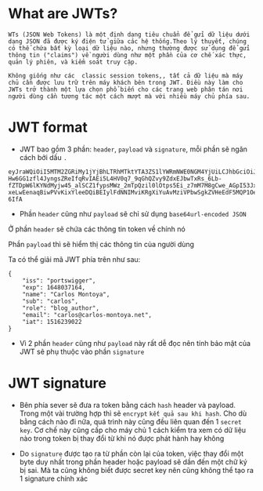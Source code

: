# What are JWTs?

```
WTs (JSON Web Tokens) là một định dạng tiêu chuẩn để gửi dữ liệu dưới dạng JSON đã được ký điện tử giữa các hệ thống.Theo lý thuyết, chúng có thể chứa bất kỳ loại dữ liệu nào, nhưng thường được sử dụng để gửi thông tin ("claims") về người dùng như một phần của cơ chế xác thực, quản lý phiên, và kiểm soát truy cập.

Không giống như các  classic session tokens,, tất cả dữ liệu mà máy chủ cần được lưu trữ trên máy khách bên trong JWT. Điều này làm cho JWTs trở thành một lựa chọn phổ biến cho các trang web phân tán nơi người dùng cần tương tác một cách mượt mà với nhiều máy chủ phía sau.
```

# JWT format

- JWT bao gồm 3 phần: `header`, `payload` và `signature`, mỗi phần sẽ ngăn cách bởi dấu `.`

```console
eyJraWQiOiI5MTM2ZGRiMy1jYjBhLTRhMTktYTA3ZS1lYWRmNWE0NGM4YjUiLCJhbGciOiJSUzI1NiJ9.eyJpc3MiOiJwb3J0c3dpZ2dlciIsImV4cCI6MTY0ODAzNzE2NCwibmFtZSI6IkNhcmxvcyBNb250b3lhIiwic3ViIjoiY2FybG9zIiwicm9sZSI6ImJsb2dfYXV0aG9yIiwiZW1haWwiOiJjYXJsb3NAY2FybG9zLW1vbnRveWEubmV0IiwiaWF0IjoxNTE2MjM5MDIyfQ.SYZBPIBg2CRjXAJ8vCER0LA_ENjII1JakvNQoP-Hw6GG1zfl4JyngsZReIfqRvIAEi5L4HV0q7_9qGhQZvy9ZdxEJbwTxRs_6Lb-fZTDpW6lKYNdMyjw45_alSCZ1fypsMWz_2mTpQzil0lOtps5Ei_z7mM7M8gCwe_AGpI53JxduQOaB5HkT5gVrv9cKu9CsW5MS6ZbqYXpGyOG5ehoxqm8DL5tFYaW3lB50ELxi0KsuTKEbD0t5BCl0aCR2MBJWAbN-xeLwEenaqBiwPVvKixYleeDQiBEIylFdNNIMviKRgXiYuAvMziVPbwSgkZVHeEdF5MQP1Oe2Spac-6IfA
```

- Phần `header` cũng như `payload` sẽ chỉ sử dụng `base64url-encoded JSON`

Ở phần `header` sẽ chứa các thông tin token về chính nó

Phần `payload` thì sẽ hiểm thị các thông tin của người dùng

Ta có thể giải mã JWT phía trên như sau:

```console
{
    "iss": "portswigger",
    "exp": 1648037164,
    "name": "Carlos Montoya",
    "sub": "carlos",
    "role": "blog_author",
    "email": "carlos@carlos-montoya.net",
    "iat": 1516239022
}
```

- Vì 2 phần `header` cũng như `payload` này rất dễ đọc nên tính bảo mật của JWT sẽ phụ thuộc vào phần `signature`

# JWT signature

- Bên phía sever sẽ đưa ra token bằng cách `hash` header và payload. Trong một vài trường hợp thì sẽ `encrypt` `kết quả sau khi hash`. Cho dù bằng cách nào đi nữa, quá trình này cũng đều liên quan đến 1 `secret key`. Cơ chế này cũng cấp cho máy chủ 1 cách kiểm tra xem có dữ liệu nào trong token bị thay đổi từ khi nó được phát hành hay không

- Do `signature` được tạo ra từ phần còn lại của token, việc thay đổi một byte duy nhất trong phần header hoặc payload sẽ dần đến một chữ ký bị sai. Mà ta cũng không biết được secret key nên cũng không thể tạo ra 1 signature chính xác 


